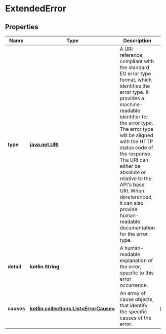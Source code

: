 
# ExtendedError

## Properties
Name | Type | Description | Notes
------------ | ------------- | ------------- | -------------
**type** | [**java.net.URI**](java.net.URI.md) | A URI reference, compliant with the standard EG error type format, which identifies the error type. It provides a machine-readable identifier for the error type. The error type will be aligned with the HTTP status code of the response. The URI can either be absolute or relative to the API&#39;s base URI. When dereferenced, it can also provide human-readable documentation for the error type.  | 
**detail** | **kotlin.String** | A human-readable explanation of the error, specific to this error occurrence. | 
**causes** | [**kotlin.collections.List&lt;ErrorCause&gt;**](ErrorCause.md) | An array of cause objects, that identify the specific causes of the error. |  [optional]



